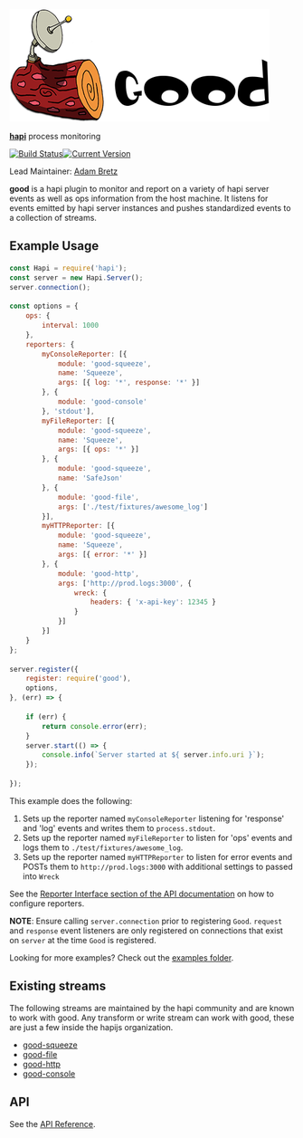 ![good Logo](images/good.png)

[**hapi**](https://github.com/hapijs/hapi) process monitoring

[![Build Status](https://secure.travis-ci.org/hapijs/good.svg)](http://travis-ci.org/hapijs/good)[![Current Version](https://img.shields.io/npm/v/good.svg)](https://www.npmjs.com/package/good)

Lead Maintainer: [Adam Bretz](https://github.com/arb)


**good** is a hapi plugin to monitor and report on a variety of hapi server events as well as ops information from the host machine. It listens for events emitted by hapi server instances and pushes standardized events to a collection of streams.

## Example Usage

```javascript
const Hapi = require('hapi');
const server = new Hapi.Server();
server.connection();

const options = {
    ops: {
        interval: 1000
    },
    reporters: {
        myConsoleReporter: [{
            module: 'good-squeeze',
            name: 'Squeeze',
            args: [{ log: '*', response: '*' }]
        }, {
            module: 'good-console'
        }, 'stdout'],
        myFileReporter: [{
            module: 'good-squeeze',
            name: 'Squeeze',
            args: [{ ops: '*' }]
        }, {
            module: 'good-squeeze',
            name: 'SafeJson'
        }, {
            module: 'good-file',
            args: ['./test/fixtures/awesome_log']
        }],
        myHTTPReporter: [{
            module: 'good-squeeze',
            name: 'Squeeze',
            args: [{ error: '*' }]
        }, {
            module: 'good-http',
            args: ['http://prod.logs:3000', {
                wreck: {
                    headers: { 'x-api-key': 12345 }
                }
            }]
        }]
    }
};

server.register({
    register: require('good'),
    options,
}, (err) => {

    if (err) {
        return console.error(err);
    }
    server.start(() => {
        console.info(`Server started at ${ server.info.uri }`);
    });

});

```

This example does the following:

1. Sets up the reporter named `myConsoleReporter` listening for 'response' and 'log' events and writes them to `process.stdout`.
2. Sets up the reporter named `myFileReporter` to listen for 'ops' events and logs them to `./test/fixtures/awesome_log`.
3. Sets up the reporter named `myHTTPReporter` to listen for error events and POSTs them to `http://prod.logs:3000` with additional settings to passed into `Wreck`

See the [Reporter Interface section of the API documentation](https://github.com/hapijs/good/blob/master/API.md#reporter-interface) on how to configure reporters.

**NOTE**: Ensure calling `server.connection` prior to registering `Good`. `request` and `response` event listeners are only registered on connections that exist on `server` at the time `Good` is registered.

Looking for more examples? Check out the [examples folder](https://github.com/hapijs/good/tree/master/examples).

## Existing streams

The following streams are maintained by the hapi community and are known to work with good. Any transform or write stream can work with good, these are just a few inside the hapijs organization.

- [good-squeeze](https://github.com/hapijs/good-squeeze)
- [good-file](https://github.com/hapijs/good-file)
- [good-http](https://github.com/hapijs/good-http)
- [good-console](https://github.com/hapijs/good-console)

## API

See the [API Reference](API.md).
